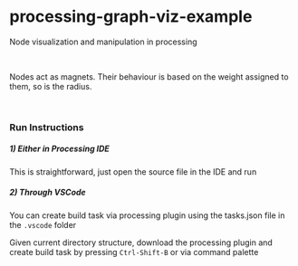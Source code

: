# processing-graph-viz-example
Node visualization and manipulation in processing

<br>

Nodes act as magnets. Their behaviour is based on the weight assigned to them, so is the radius.

<br>

### Run Instructions

##### 1) Either in Processing IDE

This is straightforward, just open the source file in the IDE and run


##### 2) Through VSCode

You can create build task via processing plugin using the tasks.json file in the `.vscode` folder

Given current directory structure, download the processing plugin and create build task by pressing `Ctrl-Shift-B` or via command palette


